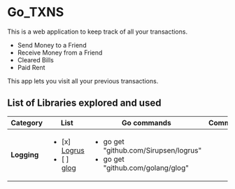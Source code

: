 # Go_TXNS
This is a web application to keep track of all your transactions.
* Send Money to a Friend
* Receive Money from a Friend
* Cleared Bills
* Paid Rent

This app lets you visit all your previous transactions.

## List of Libraries explored and used
| Category | List  | Go commands | Comments |
|----------|------|--------------|----------|
| **Logging** | <ul><li>[x] [Logrus](https://github.com/Sirupsen/logrus)</li><li>[ ] [glog](https://github.com/golang/glog)</li></ul> | <ul><li>go get "github.com/Sirupsen/logrus"</li> <li>go get "github.com/golang/glog"</li></ul>| |

